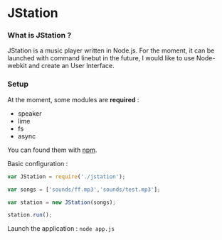 JStation
========


### What is JStation ?

JStation is a music player written in Node.js. 
For the moment, it can be launched with command linebut in the future, I would like to use Node-webkit and
create an User Interface. 


### Setup

At the moment, some modules are **required** :
  - speaker
  - lime
  - fs
  - async

You can found them with [npm](https://www.npmjs.org/).

Basic configuration :

```javascript
var JStation = require('./jstation');

var songs = ['sounds/ff.mp3','sounds/test.mp3'];

var station = new JStation(songs);

station.run();
```

Launch the application : `node app.js`
